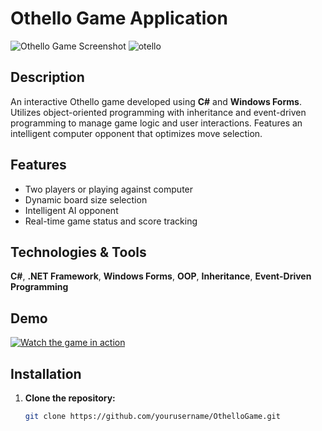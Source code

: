 # Othello Game Application

![Othello Game Screenshot](![otello](https://github.com/user-attachments/assets/18e77014-66ab-4d4c-827f-8149f28e8a29))
![otello](https://github.com/user-attachments/assets/10f4533a-7d86-49d4-a3bb-243f6a911e77)

## Description

An interactive Othello game developed using **C#** and **Windows Forms**.
Utilizes object-oriented programming with inheritance and event-driven programming to manage game logic and user interactions.
Features an intelligent computer opponent that optimizes move selection.

## Features

- Two players or playing against computer
- Dynamic board size selection
- Intelligent AI opponent
- Real-time game status and score tracking

## Technologies & Tools

**C#**, **.NET Framework**, **Windows Forms**, **OOP**, **Inheritance**, **Event-Driven Programming**

## Demo

[![Watch the game in action](path/to/video-thumbnail.png)](path/to/demo-video.mp4)

## Installation

1. **Clone the repository:**

   ```bash
   git clone https://github.com/yourusername/OthelloGame.git
